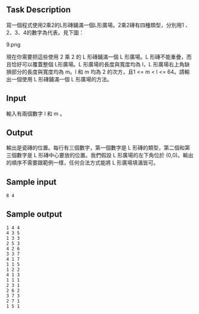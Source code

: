 ## Task Description ##

寫一個程式使用2乘2的L形磚鋪滿一個L形廣場。2乘2磚有四種類型，分別用1 、2、3、4的數字為代表。見下圖：

9.png

現在你需要把這些使用 2 乘 2 的 L 形磚鋪滿一個 L 形廣場。L 形磚不能重疊，而且恰好可以覆蓋整個 L形廣場。L 形廣場的長度與寬度均為 l，L 形廣場右上角缺損部分的長度與寬度均為 m。l 和 m 均為 2 的次方，且1 <= m < l <= 64。請輸出一個使用 L 形磚鋪滿一個 L 形廣場的方法。

## Input ##

輸入有兩個數字 l 和 m 。

## Output ##

輸出是瓷磚的位置。每行有三個數字，第一個數字是 L 形磚的類型，第二個和第三個數字是 L 形磚中心要放的位置。我們假設 L 形廣場的左下角位於 (0,0)。輸出的順序不需要跟範例一樣，任何合法方式能將 L 形廣場填滿皆可。

## Sample input ##
```
8 4
```

## Sample output ##
```
1 4 4
4 3 5
1 3 3
2 5 3
4 2 6
3 3 7
4 1 7
1 1 5
1 2 2
4 1 3
1 1 1
2 3 1
2 6 2
3 7 3
2 7 1
1 5 1
```